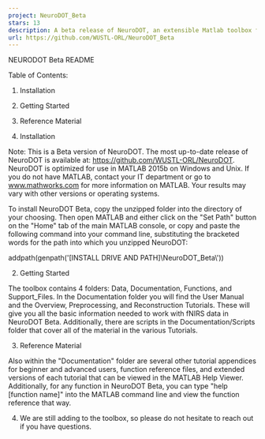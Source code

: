 ```yaml
---
project: NeuroDOT_Beta
stars: 13
description: A beta release of NeuroDOT, an extensible Matlab toolbox for efficient optical brain mapping. Official release located at: https://github.com/WUSTL-ORL/NeuroDOT.
url: https://github.com/WUSTL-ORL/NeuroDOT_Beta
---
```


NEURODOT Beta README

Table of Contents:

1. Installation
2. Getting Started
3. Reference Material


1. Installation

Note: This is a Beta version of NeuroDOT. The most up-to-date release of NeuroDOT is available at: https://github.com/WUSTL-ORL/NeuroDOT. NeuroDOT is optimized for use in MATLAB 2015b on Windows and Unix. If you do not have MATLAB, contact your IT department or go to www.mathworks.com for more information on MATLAB. Your results may vary with other versions or operating systems.

To install NeuroDOT Beta, copy the unzipped folder into the directory of your choosing. Then open MATLAB and either click on the "Set Path" button on the "Home" tab of the main MATLAB console, or copy and paste the following command into your command line, substituting the bracketed words for the path into which you unzipped NeuroDOT:

addpath(genpath('\[INSTALL DRIVE AND PATH\]\\NeuroDOT\_Beta\\'))


2. Getting Started

The toolbox contains 4 folders: Data, Documentation, Functions, and Support\_Files. In the Documentation folder you will find the User Manual and the Overview, Preprocessing, and Reconstruction Tutorials. These will give you all the basic information needed to work with fNIRS data in NeuroDOT Beta. Additionally, there are scripts in the Documentation/Scripts folder that cover all of the material in the various Tutorials.


3. Reference Material

Also within the "Documentation" folder are several other tutorial appendices for beginner and advanced users, function reference files, and extended versions of each tutorial that can be viewed in the MATLAB Help Viewer. Additionally, for any function in NeuroDOT Beta, you can type "help \[function name\]" into the MATLAB command line and view the function reference that way.


4. We are still adding to the toolbox, so please do not hesitate to reach out if you have questions.
